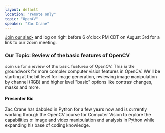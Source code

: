 ```yaml
---
layout: default
location: "remote only"
topic: "OpenCV"
speaker: "Zac Crane"
---
```


[Join our slack](https://join.slack.com/t/pyowa/shared_invite/enQtNjM4MzAxMzIwNzg0LTA5YjNmMDk4MWNkZGFlOTNhMWJkZGQ3ZTAxYjIxYTg5NTZmN2Q2ZmMyOTE4NDgyYzFmODBjNzExYTQ4YjM0Zjg) and log on right before 6 o'clock PM CDT on August 3rd for a link to our zoom meeting.

### Our Topic: Review of the basic features of OpenCV
Join us for a review of the basic features of OpenCV.  This is the groundwork for more complex computer vision features in OpenCV.  We'll be starting at the bit level for image generation, reviewing image manipulation by channel (RGB) and higher level "basic" options like contrast changes, masks and more.


#### Presenter Bio
Zac Crane has dabbled in Python for a few years now and is currently working through the OpenCV course for Computer Vision to explore the capabilities of image and video manipulation and analysis in Python while expanding his base of coding knowledge.

